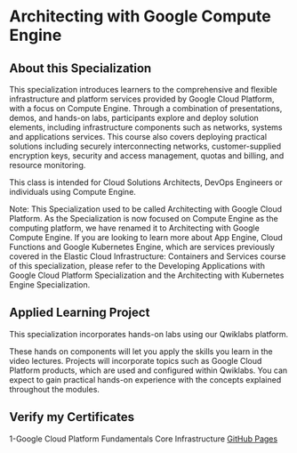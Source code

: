 # Architecting with Google Compute Engine
## About this Specialization
This specialization introduces learners to the comprehensive and flexible infrastructure and platform services provided by Google Cloud Platform, with a focus on Compute Engine. Through a combination of presentations, demos, and hands-on labs, participants explore and deploy solution elements, including infrastructure components such as networks, systems and applications services. This course also covers deploying practical solutions including securely interconnecting networks, customer-supplied encryption keys, security and access management, quotas and billing, and resource monitoring.

This class is intended for Cloud Solutions Architects, DevOps Engineers or individuals using Compute Engine.

Note: This Specialization used to be called Architecting with Google Cloud Platform. As the Specialization is now focused on Compute Engine as the computing platform, we have renamed it to Architecting with Google Compute Engine. If you are looking to learn more about App Engine, Cloud Functions and Google Kubernetes Engine, which are services previously covered in the Elastic Cloud Infrastructure: Containers and Services course of this specialization, please refer to the Developing Applications with Google Cloud Platform Specialization and the Architecting with Kubernetes Engine Specialization.

## Applied Learning Project
This specialization incorporates hands-on labs using our Qwiklabs platform.

These hands on components will let you apply the skills you learn in the video lectures. Projects will incorporate topics such as Google Cloud Platform products, which are used and configured within Qwiklabs. You can expect to gain practical hands-on experience with the concepts explained throughout the modules.

## Verify my Certificates
1-Google Cloud Platform Fundamentals Core Infrastructure
[GitHub Pages](https://pages.github.com/)
